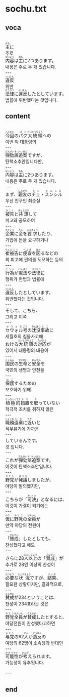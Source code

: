 <h1>sochu.txt</h1>
<h2>voca</h2><br>
<Ruby>主<rt>おも</rt></Ruby>に<br>
주로<br>
<Ruby>内容<rt>ないよう</rt></Ruby>は<Ruby>主<rt>おも</rt></Ruby>に2つあります。<br>
내용은 주로 두 개 있습니다.<br>
---<br>
<Ruby>違反<rt>いはん</rt></Ruby><br>
위반<br>
<Ruby>法律<rt>ほうりつ</rt></Ruby>に<Ruby>違反<rt>いはん</rt></Ruby>したとしています。<br>
법률에 위반했다는 것입니다.<br>
<h2>content</h2><br>
<Ruby>今回<rt>こんかい</rt></Ruby>の<Ruby>パク<rt>ぱく</rt></Ruby><Ruby>大統領<rt>だいとうりょう</rt></Ruby>への<br>
이번 박 대통령의<br>
---<br>
<Ruby>弾劾<rt>だんがい</rt></Ruby><Ruby>訴追<rt>そつい</rt></Ruby><Ruby>案<rt>あん</rt></Ruby>ですが、<br>
탄핵소추안입니다만,<br>
---<br>
<Ruby>内容<rt>ないよう</rt></Ruby>は<Ruby>主<rt>おも</rt></Ruby>に2つあります。<br>
내용은 주로 두 개 있습니다.<br>
---<br>
まず、<Ruby>親友<rt>しんゆう</rt></Ruby>の<Ruby>チェ<rt>ちぇ</rt></Ruby>・<Ruby>スンシル<rt>すんしる</rt></Ruby><br>
우선 친구인 최순실<br>
---<br>
<Ruby>被告<rt>ひこく</rt></Ruby>と<Ruby>共謀<rt>きょうぼう</rt></Ruby>して<br>
피고와 공모하여<br>
---<br>
<Ruby>企業<rt>きぎょう</rt></Ruby>に<Ruby>金<rt>きん</rt></Ruby>を<Ruby>要求<rt>ようきゅう</rt></Ruby>したり、<br>
기업에 돈을 요구하거나<br>
---<br>
<Ruby>崔<rt>ちぇ</rt></Ruby><Ruby>被告<rt>ひこく</rt></Ruby>に<Ruby>便宜<rt>べんぎ</rt></Ruby>を<Ruby>図<rt>はか</rt></Ruby>るなどの<br>
최 피고에 편의를 도모하는 등의<br>
---<br>
<Ruby>行為<rt>こうい</rt></Ruby>が<Ruby>憲法<rt>けんぽう</rt></Ruby>や<Ruby>法律<rt>ほうりつ</rt></Ruby>に<br>
행위가 헌법과 법률에<br>
---<br>
<Ruby>違反<rt>いはん</rt></Ruby>したとしています。<br>
위반했다는 것입니다.<br>
---<br>
そして、こちら、<br>
그리고 이쪽<br>
---<br>
<Ruby>セウォル<rt>せうぉる</rt></Ruby><Ruby>号<rt>ごう</rt></Ruby>の<Ruby>沈没<rt>ちんぼつ</rt></Ruby><Ruby>事故<rt>じこ</rt></Ruby>に<br>
세월호의 침몰사고에<br>
おける<Ruby>大統領<rt>だいとうりょう</rt></Ruby>の<Ruby>対応<rt>たいおう</rt></Ruby>が<br>
있어서 대통령의 대응이<br>
---<br>
<Ruby>国民<rt>こくみん</rt></Ruby>の<Ruby>生命<rt>せいめい</rt></Ruby>と<Ruby>安全<rt>あんぜん</rt></Ruby>を<br>
국민의 생명과 안전을<br>
---<br>
<Ruby>保護<rt>ほご</rt></Ruby>するための<br>
보호하기 위해<br>
---<br>
<Ruby>積極的<rt>せっきょくてき</rt></Ruby><Ruby>措置<rt>そち</rt></Ruby>を<Ruby>取<rt>と</rt></Ruby>っていない<br>
적극적 조치를 취하지 않은<br>
---<br>
<Ruby>職務<rt>しょくむ</rt></Ruby><Ruby>遺棄<rt>いき</rt></Ruby>に<Ruby>近<rt>ちか</rt></Ruby>いと<br>
직무유기에 가까운<br>
---<br>
しているんです。<br>
것 입니다.<br>
---<br>
これが<Ruby>弾劾<rt>だんがい</rt></Ruby><Ruby>訴追<rt>そつい</rt></Ruby><Ruby>案<rt>あん</rt></Ruby>です。<br>
이것이 탄핵소추안입니다.<br>
---<br>
<Ruby>野党<rt>やとう</rt></Ruby>が<Ruby>発議<rt>はつぎ</rt></Ruby>しましたが、<br>
야당이 발의했지만,<br>
---<br>
こちらが「<Ruby>可決<rt>かけつ</rt></Ruby>」となるには、<br>
이것이 가결이 되기에는<br>
---<br>
<Ruby>仮<rt>かり</rt></Ruby>に<Ruby>野党<rt>やとう</rt></Ruby>の<Ruby>全員<rt>ぜんいん</rt></Ruby>が<br>
만약 야당의 전원이<br>
---<br>
「<Ruby>賛成<rt>さんせい</rt></Ruby>」したとしても、<br>
찬성했다고 해도<br>
---<br>
さらに28<Ruby>人以上<rt>にんいじょう</rt></Ruby>の「<Ruby>賛成<rt>さんせい</rt></Ruby>」が<br>
추가로 28인 이상의 찬성이<br>
---<br>
<Ruby>必要<rt>ひつよう</rt></Ruby>な<Ruby>状況<rt>じょうきょう</rt></Ruby>ですが、<Ruby>結果<rt>けっか</rt></Ruby>、<br>
필요한 상황이지만, 결과적으로,<br>
---<br>
<Ruby>賛成<rt>さんせい</rt></Ruby>が234ということは、<br>
찬성이 234표라는 것은<br>
---<br>
<Ruby>野党<rt>やとう</rt></Ruby><Ruby>全員<rt>ぜんいん</rt></Ruby>が<Ruby>賛成<rt>さんせい</rt></Ruby>したとすると、<br>
야당전원이 찬성했다고하면<br>
---<br>
<Ruby>与党<rt>よとう</rt></Ruby>の62<Ruby>人<rt>にん</rt></Ruby>が<Ruby>造反<rt>ぞうはん</rt></Ruby>の<br>
여당의 62명이 소속당과 반대인<br>
---<br>
<Ruby>可能性<rt>かのうせい</rt></Ruby>が<Ruby>考<rt>かんが</rt></Ruby>えられます。<br>
가능성이 유추됩니다.<br>
<br>---
<h2>end</h2>